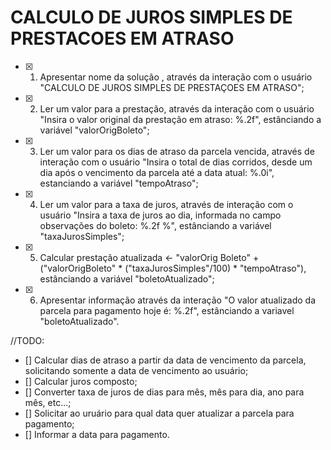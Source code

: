 # CALCULO DE JUROS SIMPLES DE PRESTACOES EM ATRASO

- [x] 1. Apresentar nome da solução , através da interação com o usuário "CALCULO DE JUROS SIMPLES DE PRESTAÇOES EM ATRASO";

- [x] 2. Ler um valor para a prestação, através da interação com o usuário "Insira o valor original da prestação em atraso: %.2f", estânciando a variável "valorOrigBoleto";

- [x] 3. Ler um valor para os dias de atraso da parcela vencida, através de interação com o usuário "Insira o total de dias corridos, desde um dia após o vencimento da parcela até a data atual:  %.0i", estanciando a variável "tempoAtraso";

- [x] 4. Ler um valor para a taxa de juros, através de interação com o usuário "Insira a taxa de juros ao dia, informada no campo observações do boleto: %.2f %", estânciando a variável "taxaJurosSimples";

- [x] 5. Calcular prestação atualizada <- "valorOrig Boleto" + ("valorOrigBoleto" * ("taxaJurosSimples"/100) * "tempoAtraso"), estânciando a variável "boletoAtualizado";

- [x] 6. Apresentar informação através da interação "O valor atualizado da parcela para pagamento hoje é: %.2f", estânciando a variavel "boletoAtualizado".

//TODO:
- [] Calcular dias de atraso a partir da data de vencimento da parcela, solicitando somente a data de vencimento ao usuário;
- [] Calcular juros composto;
- [] Converter taxa de juros de dias para mês, mês para dia, ano para mês, etc...;
- [] Solicitar ao uruário para qual data quer atualizar a parcela para pagamento;
- [] Informar a data para pagamento. 

